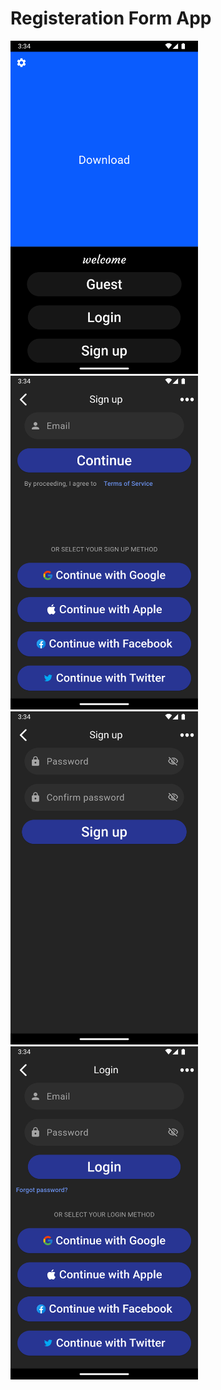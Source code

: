 # Registeration Form App

<img src="https://github.com/Mohamed-Tamer-1/Dart-Flutter/blob/main/Registeration%20Form/ScreenShots/Screenshot_1723898078.png" width="300">

<img src="https://github.com/Mohamed-Tamer-1/Dart-Flutter/blob/main/Registeration%20Form/ScreenShots/Screenshot_1723898082.png" width="300">

<img src="https://github.com/Mohamed-Tamer-1/Dart-Flutter/blob/main/Registeration%20Form/ScreenShots/Screenshot_1723898084.png" width="300">

<img src="https://github.com/Mohamed-Tamer-1/Dart-Flutter/blob/main/Registeration%20Form/ScreenShots/Screenshot_1723898088.png" width="300">

